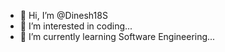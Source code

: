 - 👋 Hi, I’m @Dinesh18S
- 👀 I’m interested in coding...
- 🌱 I’m currently learning Software Engineering...
<!---
Dinesh18S/Dinesh18S is a ✨ special ✨ repository because its `README.md` (this file) appears on your GitHub profile.
You can click the Preview link to take a look at your changes.
--->
